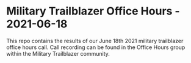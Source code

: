 # Military Trailblazer Office Hours - 2021-06-18

This repo contains the results of our June 18th 2021 military trailblazer office hours call. Call recording can be found in the Office Hours group within the Military Trailblazer community.
